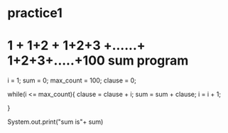 # practice1

# 1 + 1+2 +  1+2+3 +......+ 1+2+3+.....+100 sum program

i = 1;
sum = 0;
max_count = 100;
clause = 0;

while(i <= max_count){
clause = clause + i;
sum = sum + clause;
i = i + 1;


}

System.out.print("sum is"+ sum)

